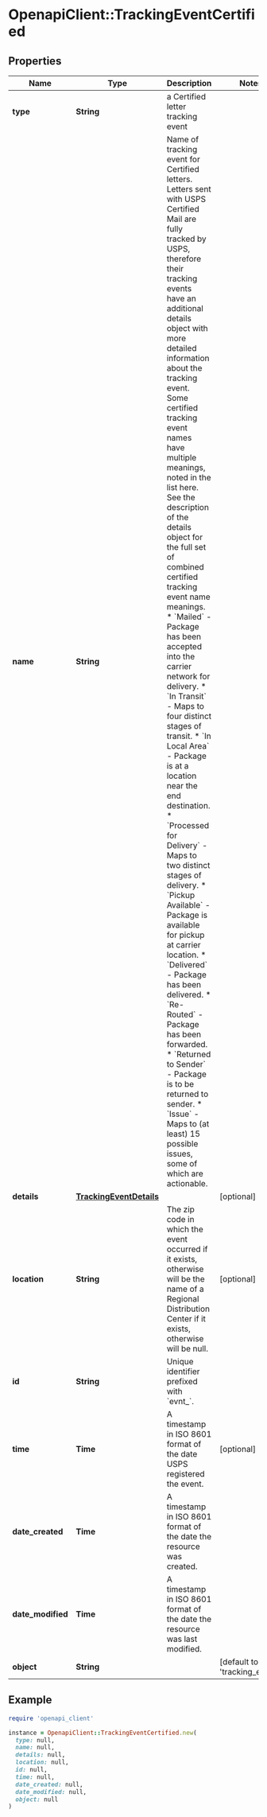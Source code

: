 # OpenapiClient::TrackingEventCertified

## Properties

| Name | Type | Description | Notes |
| ---- | ---- | ----------- | ----- |
| **type** | **String** | a Certified letter tracking event |  |
| **name** | **String** | Name of tracking event for Certified letters. Letters sent with USPS Certified Mail are fully tracked by USPS, therefore their tracking events have an additional details object with more detailed information about the tracking event. Some certified tracking event names have multiple meanings, noted in the list here. See the description of the details object for the full set of combined certified tracking event name meanings.    * &#x60;Mailed&#x60; - Package has been accepted into the carrier network for delivery.    * &#x60;In Transit&#x60; - Maps to four distinct stages of transit.    * &#x60;In Local Area&#x60; - Package is at a location near the end destination.    * &#x60;Processed for Delivery&#x60; - Maps to two distinct stages of delivery.    * &#x60;Pickup Available&#x60; - Package is available for pickup at carrier location.    * &#x60;Delivered&#x60; - Package has been delivered.    * &#x60;Re-Routed&#x60; - Package has been forwarded.    * &#x60;Returned to Sender&#x60; - Package is to be returned to sender.    * &#x60;Issue&#x60; - Maps to (at least) 15 possible issues, some of which are actionable.  |  |
| **details** | [**TrackingEventDetails**](TrackingEventDetails.md) |  | [optional] |
| **location** | **String** | The zip code in which the event occurred if it exists, otherwise will be the name of a Regional Distribution Center if it exists, otherwise will be null.  | [optional] |
| **id** | **String** | Unique identifier prefixed with &#x60;evnt_&#x60;. |  |
| **time** | **Time** | A timestamp in ISO 8601 format of the date USPS registered the event. | [optional] |
| **date_created** | **Time** | A timestamp in ISO 8601 format of the date the resource was created. |  |
| **date_modified** | **Time** | A timestamp in ISO 8601 format of the date the resource was last modified. |  |
| **object** | **String** |  | [default to &#39;tracking_event&#39;] |

## Example

```ruby
require 'openapi_client'

instance = OpenapiClient::TrackingEventCertified.new(
  type: null,
  name: null,
  details: null,
  location: null,
  id: null,
  time: null,
  date_created: null,
  date_modified: null,
  object: null
)
```

